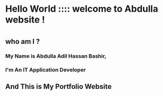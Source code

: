 # Hello World :::: welcome to Abdulla website !
# <div>
## who am I ? 
### My Name is Abdulla Adil Hassan Bashir,
### I'm An IT Application Developer
## And This is My Portfolio Website
# </div>
